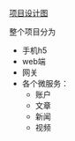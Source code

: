 [项目设计图](https://github.com/txg5214/meet/tree/master/img/mind.png
)

整个项目分为 
* 手机h5
* web端
* 网关
* 各个微服务：
    * 账户
    * 文章
    * 新闻
    * 视频

